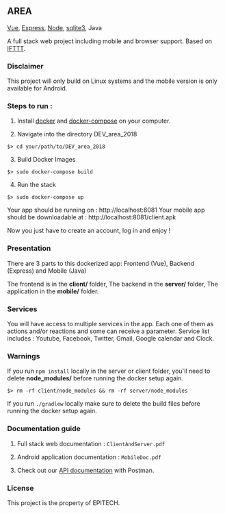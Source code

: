 ## AREA

[Vue](https://vuejs.org/), [Express](https://expressjs.com/), [Node](https://nodejs.org/en/), [sqlite3](https://www.sqlite.org/index.html), Java

A full stack web project including mobile and browser support.
Based on [IFTTT](http://ifttt.com).

### Disclaimer

This project will only build on Linux systems and the mobile version is only available for Android.

### Steps to run :

1. Install [docker](https://www.docker.com/) and [docker-compose](https://docs.docker.com/compose/) on your computer.

2. Navigate into the directory DEV_area_2018
```
$> cd your/path/to/DEV_area_2018
```

3. Build Docker Images
```
$> sudo docker-compose build
```

4. Run the stack
```
$> sudo docker-compose up
```

Your app should be running on : http://localhost:8081
Your mobile app should be downloadable at : http://localhost:8081/client.apk

Now you just have to create an account, log in and enjoy !


### Presentation

There are 3 parts to this dockerized app: Frontend (Vue), Backend (Express) and Mobile (Java)

The frontend is in the **client/** folder,
The backend in the **server/** folder,
The application in the **mobile/** folder.

### Services

You will have access to multiple services in the app. Each one of them as actions and/or reactions and some can receive a parameter.
Service list includes : Youtube, Facebook, Twitter, Gmail, Google calendar and Clock.

### Warnings

If you run `npm install` locally in the server or client folder, you'll need to delete **node_modules/** before running the docker setup again.
```
$> rm -rf client/node_modules && rm -rf server/node_modules
```

If you run `./gradlew` locally make sure to delete the build files before running the docker setup again.

### Documentation guide

1. Full stack web documentation :
```ClientAndServer.pdf```

2. Android application documentation :
```MobileDoc.pdf```

3. Check out our [API documentation](https://documenter.getpostman.com/view/5512362/S11RKFiY) with Postman.

### License

This project is the property of EPITECH.
